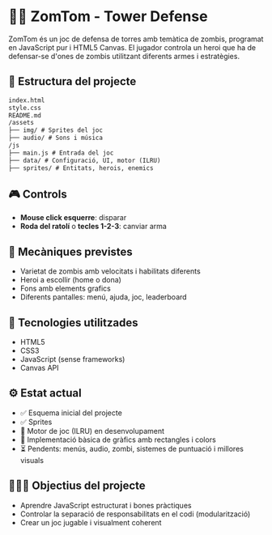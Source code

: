 # 🧟‍♂️ ZomTom - Tower Defense

ZomTom és un joc de defensa de torres amb temàtica de zombis, programat en JavaScript pur i HTML5 Canvas. El jugador controla un heroi que ha de defensar-se d'ones de zombis utilitzant diferents armes i estratègies.



## 📁 Estructura del projecte
``` html
index.html
style.css
README.md
/assets
├── img/ # Sprites del joc
├── audio/ # Sons i música
/js
├── main.js # Entrada del joc
├── data/ # Configuració, UI, motor (ILRU)
├── sprites/ # Entitats, herois, enemics
```



## 🎮 Controls

- **Mouse click esquerre**: disparar
- **Roda del ratolí** o **tecles 1-2-3**: canviar arma



## 🧠 Mecàniques previstes

- Varietat de zombis amb velocitats i habilitats diferents
- Heroi a escollir (home o dona)
- Fons amb elements grafics
- Diferents pantalles: menú, ajuda, joc, leaderboard



## 🧱 Tecnologies utilitzades

- HTML5
- CSS3
- JavaScript (sense frameworks)
- Canvas API



## ⚙️ Estat actual

- ✅ Esquema inicial del projecte 
- ✅ Sprites
- 🚧 Motor de joc (ILRU) en desenvolupament
- 🚧 Implementació bàsica de gràfics amb rectangles i colors
- ⏳ Pendents: menús, audio, zombi, sistemes de puntuació i millores visuals



## 🙋🏻‍♂️ Objectius del projecte

- Aprendre JavaScript estructurat i bones pràctiques
- Controlar la separació de responsabilitats en el codi (modularització)
- Crear un joc jugable i visualment coherent
